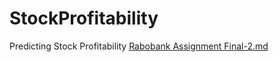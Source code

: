 # StockProfitability
Predicting Stock Profitability
[Rabobank Assignment Final-2.md](https://github.com/sarahilyas21/StockProfitability/files/13196309/Rabobank.Assignment.Final-2.md)
